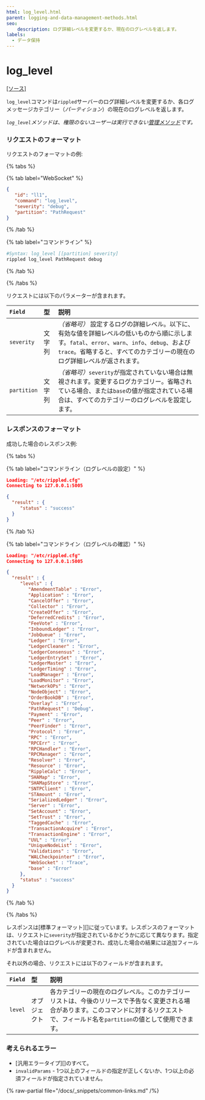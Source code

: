 ```yaml
---
html: log_level.html
parent: logging-and-data-management-methods.html
seo:
    description: ログ詳細レベルを変更するか、現在のログレベルを返します。
labels:
  - データ保持
---
```

# log_level
[[ソース]](https://github.com/XRPLF/rippled/blob/155fcdbcd0b4927152892c8c8be01d9cf62bed68/src/ripple/rpc/handlers/LogLevel.cpp "Source")

`log_level`コマンドは`rippled`サーバーのログ詳細レベルを変更するか、各ログメッセージカテゴリー（_パーティション_）の現在のログレベルを返します。

_`log_level`メソッドは、権限のないユーザーは実行できない[管理メソッド](../index.md)です。_

### リクエストのフォーマット
リクエストのフォーマットの例:

{% tabs %}

{% tab label="WebSocket" %}
```json
{
   "id": "ll1",
   "command": "log_level",
   "severity": "debug",
   "partition": "PathRequest"
}
```
{% /tab %}

{% tab label="コマンドライン" %}
```sh
#Syntax: log_level [[partition] severity]
rippled log_level PathRequest debug
```
{% /tab %}

{% /tabs %}

リクエストには以下のパラメーターが含まれます。

| `Field`     | 型   | 説明                                           |
|:------------|:-------|:------------------------------------------------------|
| `severity`  | 文字列 | _（省略可）_ 設定するログの詳細レベル。以下に、有効な値を詳細レベルの低いものから順に示します。`fatal`、`error`、`warn`、`info`、`debug`、および`trace`。省略すると、すべてのカテゴリーの現在のログ詳細レベルが返されます。 |
| `partition` | 文字列 | _（省略可）_`severity`が指定されていない場合は無視されます。変更するログカテゴリー。省略されている場合、または`base`の値が指定されている場合は、すべてのカテゴリーのログレベルを設定します。 |

### レスポンスのフォーマット

成功した場合のレスポンス例:

{% tabs %}

{% tab label="コマンドライン（ログレベルの設定）" %}
```json
Loading: "/etc/rippled.cfg"
Connecting to 127.0.0.1:5005

{
  "result" : {
     "status" : "success"
  }
}
```
{% /tab %}

{% tab label="コマンドライン（ログレベルの確認）" %}
```json
Loading: "/etc/rippled.cfg"
Connecting to 127.0.0.1:5005

{
  "result" : {
     "levels" : {
        "AmendmentTable" : "Error",
        "Application" : "Error",
        "CancelOffer" : "Error",
        "Collector" : "Error",
        "CreateOffer" : "Error",
        "DeferredCredits" : "Error",
        "FeeVote" : "Error",
        "InboundLedger" : "Error",
        "JobQueue" : "Error",
        "Ledger" : "Error",
        "LedgerCleaner" : "Error",
        "LedgerConsensus" : "Error",
        "LedgerEntrySet" : "Error",
        "LedgerMaster" : "Error",
        "LedgerTiming" : "Error",
        "LoadManager" : "Error",
        "LoadMonitor" : "Error",
        "NetworkOPs" : "Error",
        "NodeObject" : "Error",
        "OrderBookDB" : "Error",
        "Overlay" : "Error",
        "PathRequest" : "Debug",
        "Payment" : "Error",
        "Peer" : "Error",
        "PeerFinder" : "Error",
        "Protocol" : "Error",
        "RPC" : "Error",
        "RPCErr" : "Error",
        "RPCHandler" : "Error",
        "RPCManager" : "Error",
        "Resolver" : "Error",
        "Resource" : "Error",
        "RippleCalc" : "Error",
        "SHAMap" : "Error",
        "SHAMapStore" : "Error",
        "SNTPClient" : "Error",
        "STAmount" : "Error",
        "SerializedLedger" : "Error",
        "Server" : "Error",
        "SetAccount" : "Error",
        "SetTrust" : "Error",
        "TaggedCache" : "Error",
        "TransactionAcquire" : "Error",
        "TransactionEngine" : "Error",
        "UVL" : "Error",
        "UniqueNodeList" : "Error",
        "Validations" : "Error",
        "WALCheckpointer" : "Error",
        "WebSocket" : "Trace",
        "base" : "Error"
     },
     "status" : "success"
  }
}
```
{% /tab %}

{% /tabs %}

レスポンスは[標準フォーマット][]に従っています。レスポンスのフォーマットは、リクエストに`severity`が指定されているかどうかに応じて異なります。指定されていた場合はログレベルが変更され、成功した場合の結果には追加フィールドが含まれません。

それ以外の場合、リクエストには以下のフィールドが含まれます。

| `Field` | 型   | 説明                                               |
|:--------|:-------|:----------------------------------------------------------|
| `level` | オブジェクト | 各カテゴリーの現在のログレベル。このカテゴリーリストは、今後のリリースで予告なく変更される場合があります。このコマンドに対するリクエストで、フィールド名を`partition`の値として使用できます。 |

### 考えられるエラー

* [汎用エラータイプ][]のすべて。
* `invalidParams` - 1つ以上のフィールドの指定が正しくないか、1つ以上の必須フィールドが指定されていません。

{% raw-partial file="/docs/_snippets/common-links.md" /%}
